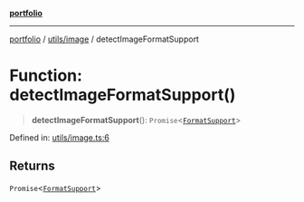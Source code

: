 [**portfolio**](../../../README.md)

***

[portfolio](../../../modules.md) / [utils/image](../README.md) / detectImageFormatSupport

# Function: detectImageFormatSupport()

> **detectImageFormatSupport**(): `Promise`\<[`FormatSupport`](../interfaces/FormatSupport.md)\>

Defined in: [utils/image.ts:6](https://github.com/tnorlund/Portfolio/blob/2964c91432b780b08f387774ebaf9cdb94f7f18b/portfolio/utils/image.ts#L6)

## Returns

`Promise`\<[`FormatSupport`](../interfaces/FormatSupport.md)\>
